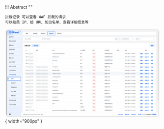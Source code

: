 
!!! Abstract ""

    拦截记录 可以查看 WAF 拦截的请求 
    可以拉黑 IP、给 URL 加白名单、查看详细信息等

![img.png](../../../img/waf/log.png){ width="900px" }

